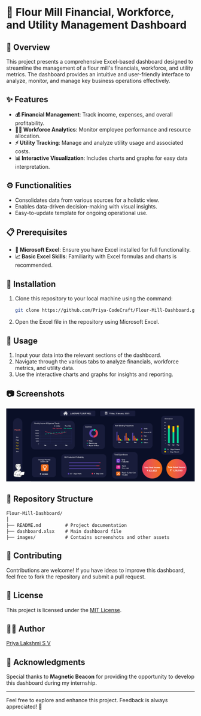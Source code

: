 # 🌾 Flour Mill Financial, Workforce, and Utility Management Dashboard

## 📝 Overview
This project presents a comprehensive Excel-based dashboard designed to streamline the management of a flour mill's financials, workforce, and utility metrics. The dashboard provides an intuitive and user-friendly interface to analyze, monitor, and manage key business operations effectively.

## ✨ Features
- **💰 Financial Management**: Track income, expenses, and overall profitability.
- **👩‍💼 Workforce Analytics**: Monitor employee performance and resource allocation.
- **⚡ Utility Tracking**: Manage and analyze utility usage and associated costs.
- **📊 Interactive Visualization**: Includes charts and graphs for easy data interpretation.

## ⚙️ Functionalities
- Consolidates data from various sources for a holistic view.
- Enables data-driven decision-making with visual insights.
- Easy-to-update template for ongoing operational use.

## 📋 Prerequisites
- **📄 Microsoft Excel**: Ensure you have Excel installed for full functionality.
- **📈 Basic Excel Skills**: Familiarity with Excel formulas and charts is recommended.

## 🚀 Installation
1. Clone this repository to your local machine using the command:
   ```bash
   git clone https://github.com/Priya-CodeCraft/Flour-Mill-Dashboard.git
   ```
2. Open the Excel file in the repository using Microsoft Excel.

## 📖 Usage
1. Input your data into the relevant sections of the dashboard.
2. Navigate through the various tabs to analyze financials, workforce metrics, and utility data.
3. Use the interactive charts and graphs for insights and reporting.

## 📷 Screenshots
![Dashboard Preview](./images/dashboard-preview.png)

## 📂 Repository Structure
```plaintext
Flour-Mill-Dashboard/
│
├── README.md         # Project documentation
├── dashboard.xlsx    # Main dashboard file
├── images/           # Contains screenshots and other assets
```

## 🤝 Contributing
Contributions are welcome! If you have ideas to improve this dashboard, feel free to fork the repository and submit a pull request.

## 📜 License
This project is licensed under the [MIT License](LICENSE).

## 👩‍💻 Author
[Priya Lakshmi S V](https://github.com/Priya-CodeCraft)

## 🙏 Acknowledgments
Special thanks to **Magnetic Beacon** for providing the opportunity to develop this dashboard during my internship.

---

Feel free to explore and enhance this project. Feedback is always appreciated! 🌟
